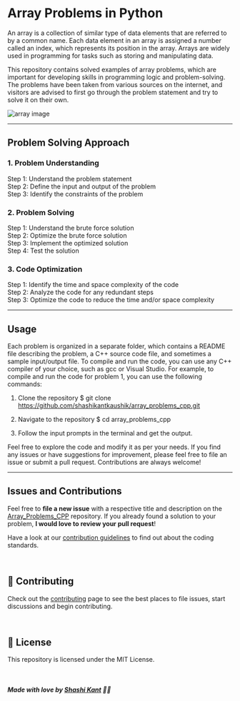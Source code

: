 # Array Problems in Python

An array is a collection of similar type of data elements that are referred to by a common name. Each data element in an array is assigned a number called an index, which represents its position in the array. Arrays are widely used in programming for tasks such as storing and manipulating data.

This repository contains solved examples of array problems, which are important for developing skills in programming logic and problem-solving. The problems have been taken from various sources on the internet, and visitors are advised to first go through the problem statement and try to solve it on their own.

![array image](https://logicmojo.com/assets/dist/new_pages/images/what-is-an-array-header.png)


---
## Problem Solving Approach


### 1. Problem Understanding
Step 1: Understand the problem statement<br/>
Step 2: Define the input and output of the problem<br/>
Step 3: Identify the constraints of the problem


### 2. Problem Solving
Step 1: Understand the brute force solution<br/>
Step 2: Optimize the brute force solution<br/>
Step 3: Implement the optimized solution<br/>
Step 4: Test the solution


### 3. Code Optimization
Step 1: Identify the time and space complexity of the code<br/>
Step 2: Analyze the code for any redundant steps<br/>
Step 3: Optimize the code to reduce the time and/or space complexity<br/>



---
## Usage

Each problem is organized in a separate folder, which contains a README file describing the problem, a C++ source code file, and sometimes a sample input/output file. To compile and run the code, you can use any C++ compiler of your choice, such as gcc or Visual Studio. For example, to compile and run the code for problem 1, you can use the following commands:

1. Clone the repository
$ git clone https://github.com/shashikantkaushik/array_problems_cpp.git


2. Navigate to the repository
$ cd array_problems_cpp




3. Follow the input prompts in the terminal and get the output.

Feel free to explore the code and modify it as per your needs. If you find any issues or have suggestions for improvement, please feel free to file an issue or submit a pull request. Contributions are always welcome!

---
## Issues and Contributions

Feel free to **file a new issue** with a respective title and description on the [Array_Problems_CPP](https://github.com/shashikantkaushik/array_problems_cpp/issues) repository. If you already found a solution to your problem, **I would love to review your pull request**! 

Have a look at our [contribution guidelines](https://github.com/shashikantkaushik/shashikantkaushik/blob/main/CONTRIBUTING.md) to find out about the coding standards.

<br>

## :tada: Contributing

Check out the [contributing](https://github.com/shashikantkaushik/shashikantkaushik/blob/main/CONTRIBUTING.md) page to see the best places to file issues, start discussions and begin contributing.

<br>

## :closed_book: License


This repository is licensed under the MIT License.


<br>


##### Made with love by [Shashi Kant](https://github.com/shashikantkaushik) 💜🚀



